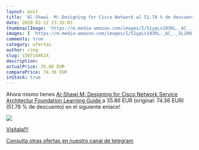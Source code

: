 ```yaml
---
layout: post
title: 'Al-Shawi  M: Designing for Cisco Network al 51.78 % de descuento'
date: 2020-02-22 23:32:03
thumbnailImage: 'https://m.media-amazon.com/images/I/51ypLv193KL._AC_._SL200_.jpg'
images: [ 'https://m.media-amazon.com/images/I/51ypLv193KL._AC_._SL200_.jpg' ]
comments: true
category: ofertas
author: ring
slug: 158714462X
description:
actualPrice: 35.86 EUR
comparePrice: 74.36 EUR
inStock: true
---
```


Ahora mismo tienes [Al-Shawi  M: Designing for Cisco Network Service Architectur  Foundation Learning Guide ](https://www.amazon.com/dp/158714462X/?tag=redken08-20) a 35.86 EUR (original: 74.36 EUR) (51.78 %  de descuento) en el siguiente enlace!

[![](https://m.media-amazon.com/images/I/51ypLv193KL._AC_._SL200_.jpg)](https://www.amazon.com/dp/158714462X/?tag=redken08-20)

[Visítala!!!](https://www.amazon.com/dp/158714462X/?tag=redken08-20)

[Consulta otras ofertas en nuestro canal de telegram](https://t.me/s/ofertas25)
